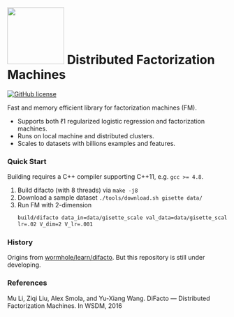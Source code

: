 # <img src=https://raw.githubusercontent.com/dmlc/dmlc.github.io/master/img/logo-m/difacto.png width=130/> Distributed Factorization Machines

[![GitHub license](http://dmlc.github.io/img/apache2.svg)](./LICENSE)

Fast and memory efficient library for factorization machines (FM).

- Supports both ℓ1 regularized logistic regression and factorization
  machines.
- Runs on local machine and distributed clusters.
- Scales to datasets with billions examples and features.


### Quick Start

Building requires a C++ compiler supporting C++11, e.g. `gcc >= 4.8`.

1. Build difacto (with 8 threads) via `make -j8`
2. Download a sample dataset `./tools/download.sh gisette data/`
3. Run FM with 2-dimension
   ```bash
   build/difacto data_in=data/gisette_scale val_data=data/gisette_scale.t \
   lr=.02 V_dim=2 V_lr=.001
   ```

### History

Origins from
[wormhole/learn/difacto](https://github.com/dmlc/wormhole/tree/master/learn/difacto). But
this repository is still under developing.

### References

Mu Li, Ziqi Liu, Alex Smola, and Yu-Xiang Wang.
DiFacto — Distributed Factorization Machines. In WSDM, 2016
